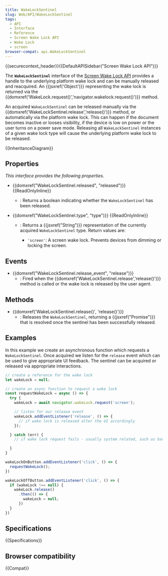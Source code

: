 ```yaml
---
title: WakeLockSentinel
slug: Web/API/WakeLockSentinel
tags:
  - API
  - Interface
  - Reference
  - Screen Wake Lock API
  - Wake Lock
  - screen
browser-compat: api.WakeLockSentinel
---
```

{{securecontext_header}}{{DefaultAPISidebar("Screen Wake Lock API")}}

The **`WakeLockSentinel`** interface of the [Screen Wake Lock API](/en-US/docs/Web/API/Screen_Wake_Lock_API) provides a handle to the underlying platform wake lock and can be manually released and reacquired. An {{jsxref('Object')}} representing the wake lock is returned via the {{domxref('WakeLock.request()','navigator.wakelock.request()')}} method.

An acquired `WakeLockSentinel` can be released manually via the {{domxref('WakeLockSentinel.release','release()')}} method, or automatically via the platform wake lock. This can happen if the document becomes inactive or looses visibility, if the device is low on power or the user turns on a power save mode. Releasing all `WakeLockSentinel` instances of a given wake lock type will cause the underlying platform wake lock to be released.

{{InheritanceDiagram}}

## Properties

_This interface provides the following properties._

- {{domxref("WakeLockSentinel.released", "released")}} {{ReadOnlyInline}}
  - : Returns a boolean indicating whether the `WakeLockSentinel` has been released.
- {{domxref("WakeLockSentinel.type", "type")}} {{ReadOnlyInline}}

  - : Returns a {{jsxref("String")}} representation of the currently acquired `WakeLockSentinel` type.
    Return values are:

    - `'screen'`: A screen wake lock. Prevents devices from dimming or locking the screen.

## Events

- {{domxref("WakeLockSentinel.release_event", "release")}}
  - : Fired when the {{domxref('WakeLockSentinel.release','release()')}} method is called or the wake lock is released by the user agent.

## Methods

- {{domxref('WakeLockSentinel.release()', 'release()')}}
  - : Releases the `WakeLockSentinel`, returning a {{jsxref("Promise")}} that is resolved once the sentinel has been successfully released.

## Examples

In this example we create an asynchronous function which requests a `WakeLockSentinel`. Once acquired we listen for the `release` event which can be used to give appropriate UI feedback. The sentinel can be acquired or released via appropriate interactions.

```js
// create a reference for the wake lock
let wakeLock = null;

// create an async function to request a wake lock
const requestWakeLock = async () => {
  try {
    wakeLock = await navigator.wakeLock.request('screen');

    // listen for our release event
    wakeLock.addEventListener('release', () => {
      // if wake lock is released alter the UI accordingly
    });

  } catch (err) {
    // if wake lock request fails - usually system related, such as battery

  }
}

wakeLockOnButton.addEventListener('click', () => {
  requestWakeLock();
})

wakeLockOffButton.addEventListener('click', () => {
  if (wakeLock !== null) {
    wakeLock.release()
      .then(() => {
        wakeLock = null;
      })
  }
})
```

## Specifications

{{Specifications}}

## Browser compatibility

{{Compat}}
